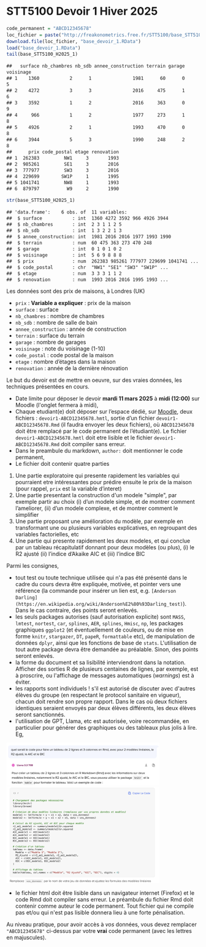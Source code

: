 STT5100 Devoir 1 Hiver 2025
================

``` r
code_permanent = "ABCD12345678"
loc_fichier = paste("http://freakonometrics.free.fr/STT5100/base_STT5100_H2025_Devoir1_",code_permanent,".RData",sep="")
download.file(loc_fichier, "base_devoir_1.RData")
load("base_devoir_1.RData")
tail(base_STT5100_H2025_1)
```

    ##   surface nb_chambres nb_sdb annee_construction terrain garage voisinage
    ## 1    1360           2      1               1981      60      0         5
    ## 2    4272           3      3               2016     475      1         6
    ## 3    3592           1      2               2016     363      0         9
    ## 4     966           1      2               1977     273      1         8
    ## 5    4926           2      1               1993     470      0         8
    ## 6    3944           5      3               1990     248      2         8
    ##      prix code_postal etage renovation
    ## 1  262383         NW1     3       1993
    ## 2  985261         SE1     3       2016
    ## 3  777977         SW3     3       2016
    ## 4  229699        SW1P     1       1995
    ## 5 1041741         NW8     1       1993
    ## 6  879797          W9     2       1990

``` r
str(base_STT5100_H2025_1)
```

    ## 'data.frame':    6 obs. of  11 variables:
    ##  $ surface           : int  1360 4272 3592 966 4926 3944
    ##  $ nb_chambres       : int  2 3 1 1 2 5
    ##  $ nb_sdb            : int  1 3 2 2 1 3
    ##  $ annee_construction: int  1981 2016 2016 1977 1993 1990
    ##  $ terrain           : num  60 475 363 273 470 248
    ##  $ garage            : int  0 1 0 1 0 2
    ##  $ voisinage         : int  5 6 9 8 8 8
    ##  $ prix              : num  262383 985261 777977 229699 1041741 ...
    ##  $ code_postal       : chr  "NW1" "SE1" "SW3" "SW1P" ...
    ##  $ etage             : num  3 3 3 1 1 2
    ##  $ renovation        : num  1993 2016 2016 1995 1993 ...

Les données sont des prix de maisons, à Londres (UK)

- `prix` : **Variable a expliquer** : prix de la maison
- `surface` : surface
- `nb_chambres` : nombre de chambres
- `nb_sdb` : nombre de salle de bain
- `annee_construction` : année de construction
- `terrain` : surface du terrain
- `garage` : nombre de garages
- `voisinage` : note du voisinage (1-10)
- `code_postal` : code postal de la maison
- `etage` : nombre d’étages dans la maison
- `renovation` : année de la dernière rénovation

Le but du devoir est de mettre en oeuvre, sur des vraies données, les techniques présentées en cours.

*   Date limite pour déposer le devoir **mardi 11 mars 2025** à **midi (12:00)** sur Moodle (l'onglet fermera à midi),
*   Chaque etudiant(e) doit déposer sur l’espace dédié, sur [Moodle](https://ena01.uqam.ca/mod/assign/view.php?id=4557039),
    deux fichiers : `devoir1-ABCD12345678.hmtl`, sortie d’un fichier
    `devoir1-ABCD12345678.Rmd` (il faudra envoyer les deux fichiers), où
    `ABCD12345678` doit être remplacé par le code permanent de
    l’étudiant(e). Le fichier `devoir1-ABCD12345678.hmtl` doit etre
    lisible et le fichier `devoir1-ABCD12345678.Rmd` doit compiler sans
    erreur. 
*   Dans le preambule du markdown, `author:` doit mentionner le code
    permanent,
*  Le fichier doit contenir quatre parties

1.  Une partie exploratoire qui presente rapidement les variables qui pourraient etre intéressantes pour prédire ensuite le prix de la maison (pour rappel, `prix` est la variable d’interet)
2.  Une partie presentant la construction d'un modele "simple", par exemple 
    partir au choix (i) d’un modele simple, et de montrer comment
    l’ameliorer, (ii) d’un modele complexe, et de montrer comment le
    simplifier
3.  Une partie proposant une amélioration du modèle, par exemple en transformant une ou plusieurs variables explicatives, en regroupant des variables factorielles, etc
4.  Une partie qui presente rapidement les deux modeles, et qui conclue par un tableau récapitulatif donnant pour deux modèles (ou plus), (i) le R2
    ajusté (ii) l’indice d’Akaike AIC et (iii) l’indice BIC

Parmi les consignes,

* tout test ou toute technique utilisée qui n'a pas été présenté dans le cadre du cours devra être expliquée, motivée, et pointer vers une référence (la commande pour insérer un lien est, e.g. `[Anderson Darling](https://en.wikipedia.org/wiki/Anderson%E2%80%93Darling_test)`). Dans le cas contraire, des points seront enlevés.
* les seuls packages autorises (sauf autorisation explicite) sont `MASS`, `lmtest`, `nortest`, `car`, `splines`, `AER`, `splines`, `Hmisc`, `np`, les packages graphiques `ggplot2` (et éventuellement de couleurs, ou de mise en forme `knitr`, `stargazer`, `DT`, `papeR`, `formattable` etc), de manipulation de données `dplyr`, ainsi que les fonctions de base de `stats`. L'utilisation de tout autre package devra être demandée au préalable. Sinon, des points seront enlevés.
* la forme du document et sa lisibilité interviendront dans la notation. Afficher des sorties R de plusieurs centaines de lignes, par exemple, est à proscrire, ou l'affichage de messages automatiques (*warnings*) est à éviter.
* les rapports sont individuels ! s'il est autorisé de discuter avec d'autres élèves du groupe (en respectant le protocol sanitaire en vigueur), chacun doit rendre son propre rapport. Dans le cas où deux fichiers identiques seraient envoyés par deux élèves différents, les deux élèves seront sanctionnés.
* l'utilisation de GPT, Llama, etc est autorisée, voire recommandée, en particulier pour générer des graphiques ou des tableaux plus jolis à lire. Eg,

<img src="chat1.png" alt="drawing" width="400" align=right/>

<img src="chat2.png" alt="drawing" width="400" align=right/>

* le fichier html doit être lisible dans un navigateur internet (Firefox) et le code Rmd doit compiler sans erreur. Le préambule du fichier Rmd doit contenir comme auteur le code permanent. Tout fichier qui ne compile pas et/ou qui n'est pas lisible donnera lieu à une forte pénalisation.

Au niveau pratique, pour avoir accès à _vos_ données, vous devez remplacer `"ABCD12345678"` ci-dessus par votre **vrai** code permanent (avec les lettres en majuscules).
